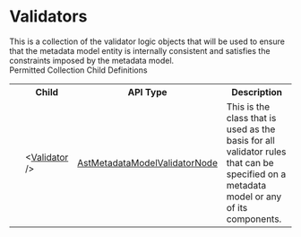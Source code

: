# Validators

<div class="LanguageSummary"><div class ="SummaryItem">This is a collection of the validator logic objects that will be used to ensure that the metadata model entity is internally consistent and satisfies the constraints imposed by the metadata model.</div></div><div class="SchemaBindingGroup"><div class="SchemaBindingGroupHeader">Permitted Collection Child Definitions</div><table id="SchemaBindingList" class="SchemaBindingList"><tbody><tr><th class="SchemaBindingIconColumnHeader">&nbsp;</th><th class="SchemaBindingNameColumnHeader">Child</th><th class="SchemaBindingTypeColumnHeader">API Type</th><th class="SchemaBindingSummaryColumnHeader">Description</th></tr><tr class="cd0"><td class="SchemaBindingIcon"><div class="NotRequired" /></td><td class="SchemaBindingName"><span class="punc">&lt;</span><a href=Varigence.Languages.Biml.Metadata.AstMetadataModelValidatorNode.html">Validator</a><span class="punc"> /&gt;</span></td><td class="SchemaBindingType"><a href="../api-reference/Varigence.Languages.Biml.Metadata.AstMetadataModelValidatorNode.html">AstMetadataModelValidatorNode</a></td><td class="SchemaBindingSummary">This is the class that is used as the basis for all validator rules that can be specified on a metadata model or any of its components.</td></tr></tbody></table></div>